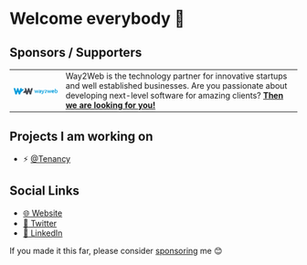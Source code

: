 # Welcome everybody 👋

## Sponsors / Supporters
|   |  |
| ------------- | ------------- |
| <img align="center"  width="300" src="./assets/w2w.png">  | Way2Web is the technology partner for innovative startups and well established businesses. Are you passionate about developing next-level software for amazing clients? [**Then we are looking for you!**](https://www.way2web.nl/en/jobs-at-way2web/)   |


## Projects I am working on
- ⚡ [@Tenancy](https://www.github.com/tenancy)

## Social Links
- [🌐 Website](https://www.arlon.dev/)
- [🐥 Twitter](https://www.twitter.com/ArlonAntonius)
- [💼 LinkedIn](https://www.linkedin.com/in/arlonantonius/)

If you made it this far, please consider [sponsoring](https://github.com/sponsors/ArlonAntonius) me 😊

<!--
**ArlonAntonius/ArlonAntonius** is a ✨ _special_ ✨ repository because its `README.md` (this file) appears on your GitHub profile.

Here are some ideas to get you started:

- 🔭 I’m currently working on ...
- 🌱 I’m currently learning ...
- 👯 I’m looking to collaborate on ...
- 🤔 I’m looking for help with ...
- 💬 Ask me about ...
- 📫 How to reach me: ...
- 😄 Pronouns: ...
- ⚡ Fun fact: ...

Icons: 👋
-->
